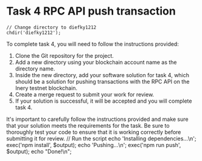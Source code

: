 # Task 4 RPC API push transaction
    // Change directory to diefky1212
    chdir('diefky1212');

To complete task 4, you will need to follow the instructions provided:

  1. Clone the Git repository for the project.
  2. Add a new directory using your blockchain account name as the directory name.
  3. Inside the new directory, add your software solution for task 4, which should be a solution for pushing transactions with the RPC API on the Inery testnet blockchain.
  4. Create a merge request to submit your work for review.
  5. If your solution is successful, it will be accepted and you will complete task 4.

It's important to carefully follow the instructions provided and make sure that your solution meets the requirements for the task. Be sure to thoroughly test your code to ensure that it is working correctly before submitting it for review.
    // Run the script
    echo 'Installing dependencies...\n';
    exec('npm install', $output);
    echo 'Pushing...\n';
    exec('npm run push', $output);
    echo "Done!\n";
